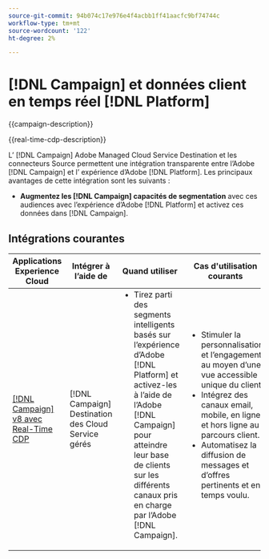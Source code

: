 ```yaml
---
source-git-commit: 94b074c17e976e4f4acbb1ff41aacfc9bf74744c
workflow-type: tm+mt
source-wordcount: '122'
ht-degree: 2%

---
```



# [!DNL Campaign] et données client en temps réel [!DNL Platform]

{{campaign-description}}

{{real-time-cdp-description}}

L’ [!DNL Campaign] Adobe Managed Cloud Service Destination et les connecteurs Source permettent une intégration transparente entre l’Adobe [!DNL Campaign] et l’ expérience d’Adobe [!DNL Platform]. Les principaux avantages de cette intégration sont les suivants :

+ **Augmentez les [!DNL Campaign] capacités de segmentation** avec ces audiences avec l’expérience d’Adobe [!DNL Platform] et activez ces données dans [!DNL Campaign].

## Intégrations courantes

<table>
    <thead>
        <tr>
            <th>Applications Experience Cloud</th>
            <th>Intégrer à l’aide de</th>
            <th>Quand utiliser</th>
            <th>Cas d'utilisation courants</th>
        </tr>
    </thead>
    <tbody>
        <tr>
            <td><a href="../../integrations/tutorials/campaign-rtcdp/campaign-v8-real-time-cdp.md" target="_blank" rel="noreferrer">[!DNL Campaign] v8 avec Real-Time CDP</a></td>
            <td>[!DNL Campaign] Destination des Cloud Service gérés</td>
            <td>
                <ul style="margin-top: 0;">
                    <li>Tirez parti des segments intelligents basés sur l’expérience d’Adobe [!DNL Platform] et activez-les à l’aide de l’Adobe [!DNL Campaign] pour atteindre leur base de clients sur les différents canaux pris en charge par l’Adobe [!DNL Campaign].</li>
                </ul>
            </td>
            <td>
              <ul style="margin-top: 0;">
                <li>Stimuler la personnalisation et l’engagement au moyen d’une vue accessible unique du client.</li>
                <li>Intégrez des canaux email, mobile, en ligne et hors ligne au parcours client.</li>
                <li>Automatisez la diffusion de messages et d’offres pertinents et en temps voulu.</li>
               <ul style="margin-top: 0;">
            </td>
        </tr>              
    </tbody>          
</table>
